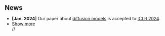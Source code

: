 <h1 id="news"></h1>

<h2 style="margin: 60px 0px 10px;">News</h2>

<ul>
<li><strong>[Jan. 2024]</strong> Our paper about <a href="https://arxiv.org/pdf/2306.08103.pdf">diffusion models</a> is accepted to <a href="https://iclr.cc/Conferences/2024/">ICLR 2024</a>.</li>
<li> <a href="javascript:toggle_vis('newsmore')">Show more</a> </li>
//<div id="newsmore" style="display:none"> 
  //#<li><strong>[Dec. 2022]</strong> <a href="https://www.bmvc2023.org">BMVC 2023</a> will be held in Aberdeen, UK, and I will serve as the Website Chair.</li>
 
//</div>

</ul>
